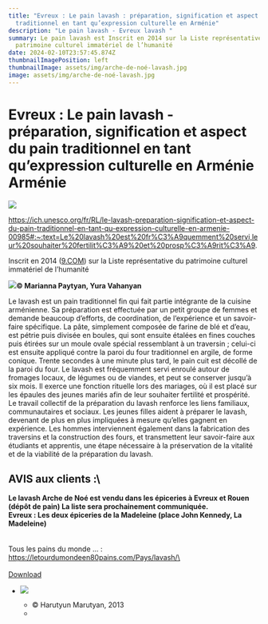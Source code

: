 ```yaml
---
title: "Evreux : Le pain lavash : préparation, signification et aspect du pain
  traditionnel en tant qu’expression culturelle en Arménie"
description: "Le pain lavash - Evreux lavash "
summary: Le pain lavash est Inscrit en 2014 sur la Liste représentative du
  patrimoine culturel immatériel de l’humanité
date: 2024-02-10T23:57:45.874Z
thumbnailImagePosition: left
thumbnailImage: assets/img/arche-de-noé-lavash.jpg
image: assets/img/arche-de-noé-lavash.jpg
---
```

<!--StartFragment-->

# Evreux : Le pain lavash - préparation, signification et aspect du pain traditionnel en tant qu’expression culturelle en Arménie Arménie

![](https://www.evreux-armenie.com/assets/img/unesco-2.png)

<https://ich.unesco.org/fr/RL/le-lavash-preparation-signification-et-aspect-du-pain-traditionnel-en-tant-qu-expression-culturelle-en-armenie-00985#:~:text=Le%20lavash%20est%20fr%C3%A9quemment%20servi,leur%20souhaiter%20fertilit%C3%A9%20et%20prosp%C3%A9rit%C3%A9>.

<!--EndFragment-->

<!--StartFragment-->

Inscrit en 2014 ([9.COM](https://ich.unesco.org/index.php?pg=00574)) sur la Liste représentative du patrimoine culturel immatériel de l’humanité

[![](https://img.youtube.com/vi/1NAzjPSZr4I/0.jpg)](https://ich.unesco.org/fr/RL/le-lavash-preparation-signification-et-aspect-du-pain-traditionnel-en-tant-qu-expression-culturelle-en-armenie-00985?include=film_inc.php&id=27617&width=700&call=film)**© Marianna Paytyan, Yura Vahanyan**

Le lavash est un pain traditionnel fin qui fait partie intégrante de la cuisine arménienne. Sa préparation est effectuée par un petit groupe de femmes et demande beaucoup d’efforts, de coordination, de l’expérience et un savoir-faire spécifique. La pâte, simplement composée de farine de blé et d’eau, est pétrie puis divisée en boules, qui sont ensuite étalées en fines couches puis étirées sur un moule ovale spécial ressemblant à un traversin ; celui-ci est ensuite appliqué contre la paroi du four traditionnel en argile, de forme conique. Trente secondes à une minute plus tard, le pain cuit est décollé de la paroi du four. Le lavash est fréquemment servi enroulé autour de fromages locaux, de légumes ou de viandes, et peut se conserver jusqu’à six mois. Il exerce une fonction rituelle lors des mariages, où il est placé sur les épaules des jeunes mariés afin de leur souhaiter fertilité et prospérité. Le travail collectif de la préparation du lavash renforce les liens familiaux, communautaires et sociaux. Les jeunes filles aident à préparer le lavash, devenant de plus en plus impliquées à mesure qu’elles gagnent en expérience. Les hommes interviennent également dans la fabrication des traversins et la construction des fours, et transmettent leur savoir-faire aux étudiants et apprentis, une étape nécessaire à la préservation de la vitalité et de la viabilité de la préparation du lavash.

## **AVIS aux clients :**\
**Le lavash Arche de Noé est vendu dans les épiceries à Evreux et Rouen  (dépôt de pain) La liste sera prochainement communiquée.** \
**E﻿vreux : Les deux épiceries de la Madeleine (place John Kennedy, La Madeleine)** \
\
\
T﻿ous les pains du monde ... : https://letourdumondeen80pains.com/Pays/lavash/\
\
\
[Download](https://ich.unesco.org/fr/RL/le-lavash-preparation-signification-et-aspect-du-pain-traditionnel-en-tant-qu-expression-culturelle-en-armenie-00985#)

* [![](https://ich.unesco.org/img/photo/thumb/08596-BIG.jpg)](https://ich.unesco.org/fr/00973?photoID=08596)

  * © Harutyun Marutyan, 2013
  *